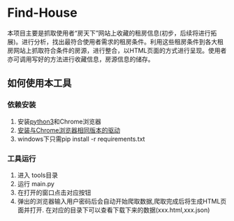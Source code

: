 # Find-House

本项目主要是抓取使用者“房天下”网站上收藏的租房信息(初步，后续将进行拓展)。进行分析，找出最符合使用者需求的租房条件。利用这些租房条件到各大租房网站上抓取符合条件的房源，进行整合，以HTML页面的方式进行呈现。使用者亦可调用写好的方法进行收藏信息，房源信息的储存。

## 如何使用本工具

### 依赖安装

1. 安装[python3](https://www.python.org/downloads/)和Chrome浏览器
2. [安装与Chrome浏览器相同版本的驱动](http://chromedriver.storage.googleapis.com/index.html)
3. windows下只需pip install -r requirements.txt

### 工具运行

1. 进入 tools目录
2. 运行  main.py
3. 在打开的窗口点击对应按钮
4. 弹出的浏览器输入用户密码后会自动开始爬取数据,爬取完成后将生成HTML页面并打开. 在对应的目录下可以查看下载下来的数据(xxx.html,xxx.json)